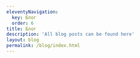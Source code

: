 ```yaml
---
eleventyNavigation:
  key: Блог
  order: 6
title: Блог
description: 'All blog posts can be found here'
layout: blog
permalink: /blog/index.html
---
```

